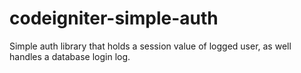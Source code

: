 codeigniter-simple-auth
=======================

Simple auth library that holds a session value of logged user, as well handles a database login log.

